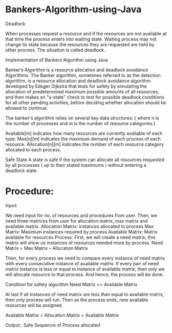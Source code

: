 # Bankers-Algorithm-using-Java

Deadlock

When processes request a resource and if the resources are not available at that time the process enters into waiting state. Waiting process may not change its state because the resources they are requested are held by other process. The situation is called deadlock.



Implementation of Bankers Algorithm using Java

Banker’s Algorithm is a resource allocation and deadlock avoidance Algorithms. The Banker algorithm, sometimes referred to as the detection algorithm, is a resource allocation and deadlock avoidance algorithm developed by Edsger Dijkstra that tests for safety by simulating the allocation of predetermined maximum possible amounts of all resources, and then makes an "s-state" check to test for possible deadlock conditions for all other pending activities, before deciding whether allocation should be allowed to continue.



The banker's algorithm relies on several key data structures: ( where n is the number of processes and m is the number of resource categories.)

Available[m] indicates how many resources are currently available of each type.
Max[n][m] indicates the maximum demand of each process of each resource.
Allocation[n][m] indicates the number of each resource category allocated to each process.



Safe State
A state is safe if the system can allocate all resources requested by all processes ( up to their stated maximums ) without entering a deadlock state.


# Procedure:

Input: 

We need input for no. of resources and procedures from user. Then, we need three matrices from user for allocation matrix, max matrix and available matrix.
Allocation Matrix: instances allocated to process
Max Matrix: Maximum instances required by process
Available Matrix: Matrix available for resources
Process: First, we will create a need matrix, this matrix will show us instances of resources needed more by process.
Need Matrix = Max Matrix – Allocation Matrix

Then, for every process we need to compare every instance of need matrix with every consecutive instance of available matrix. If every pair of need matrix instance is less or equal to instance of available matrix, then only we will allocate resource to that process. And hence, the process will be done.

Condition for safety algorithm
Need Matrix <= Available Matrix

At last if all instances of need matrix are less than equal to available matrix, then only process will run.
Then as the process ends, new available resources will be assigned.

Available Matrix = Allocation Matrix + Available Matrix

Output : Safe Sequence of Process allocated
